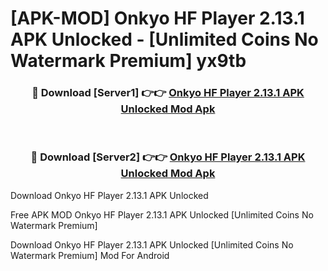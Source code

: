 # [APK-MOD] Onkyo HF Player 2.13.1 APK Unlocked - [Unlimited Coins No Watermark Premium] yx9tb



<div align="center">
<h3>🔴 Download [Server1] 👉👉 <a href="https://momento.my/?title=Onkyo_HF_Player_2.13.1_APK_Unlocked">Onkyo HF Player 2.13.1 APK Unlocked Mod Apk</a></h3><br>

<h3>🔴 Download [Server2] 👉👉 <a href="https://momento.my/?title=Onkyo_HF_Player_2.13.1_APK_Unlocked">Onkyo HF Player 2.13.1 APK Unlocked Mod Apk</a></h3>
</div>



Download Onkyo HF Player 2.13.1 APK Unlocked 

Free APK MOD Onkyo HF Player 2.13.1 APK Unlocked [Unlimited Coins No Watermark Premium]

Download Onkyo HF Player 2.13.1 APK Unlocked [Unlimited Coins No Watermark Premium] Mod For Android
